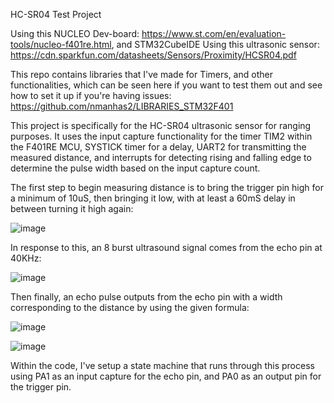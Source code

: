 HC-SR04 Test Project 

Using this NUCLEO Dev-board: https://www.st.com/en/evaluation-tools/nucleo-f401re.html, and STM32CubeIDE 
Using this ultrasonic sensor: https://cdn.sparkfun.com/datasheets/Sensors/Proximity/HCSR04.pdf

This repo contains libraries that I've made for Timers, and other functionalities, which can be seen here if you want to test them out and see how to set it up if you're having issues: https://github.com/nmanhas2/LIBRARIES_STM32F401

This project is specifically for the HC-SR04 ultrasonic sensor for ranging purposes. It uses the input capture functionality for the timer TIM2 within the F401RE MCU, SYSTICK timer for a delay, UART2 for transmitting the measured distance, and interrupts for detecting rising and falling edge to determine the pulse width based on the input capture count. 

The first step to begin measuring distance is to bring the trigger pin high for a minimum of 10uS, then bringing it low, with at least a 60mS delay in between turning it high again: 

![image](https://github.com/nmanhas2/HC-SR04_STM32F401RE/assets/113201793/8f7b562a-1393-4e28-a907-64e329d08960)

In response to this, an 8 burst ultrasound signal comes from the echo pin at 40KHz:

![image](https://github.com/nmanhas2/HC-SR04_STM32F401RE/assets/113201793/4344db6a-5407-48d4-9c76-ec5aa3ea6529)

Then finally, an echo pulse outputs from the echo pin with a width corresponding to the distance by using the given formula:

![image](https://github.com/nmanhas2/HC-SR04_STM32F401RE/assets/113201793/51372eed-fd42-414e-bb44-47178335eb6f)

![image](https://github.com/nmanhas2/HC-SR04_STM32F401RE/assets/113201793/7ed24e1b-84c4-4dc2-8747-a90ed8242005)

Within the code, I've setup a state machine that runs through this process using PA1 as an input capture for the echo pin, and PA0 as an output pin for the trigger pin.


